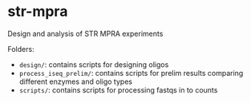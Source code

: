 # str-mpra
Design and analysis of STR MPRA experiments

Folders:
* `design/`: contains scripts for designing oligos
* `process_iseq_prelim/`: contains scripts for prelim results comparing different enzymes and oligo types
* `scripts/`: contains scripts for processing fastqs in to counts
